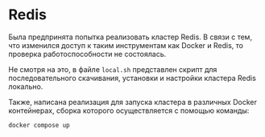 # Redis

Была предпринята попытка реализовать кластер Redis. В связи с тем, что изменился доступ к таким инструментам как Docker и Redis, то проверка работоспособности не состоялась.

Не смотря на это, в файле ```local.sh``` представлен скрипт для последовательного скачивания, установки и настройки кластера Redis локально.

Также, написана реализация для запуска кластера в различных Docker контейнерах, сборка которого осуществляется с помощью команды:

```bash
docker compose up
```
